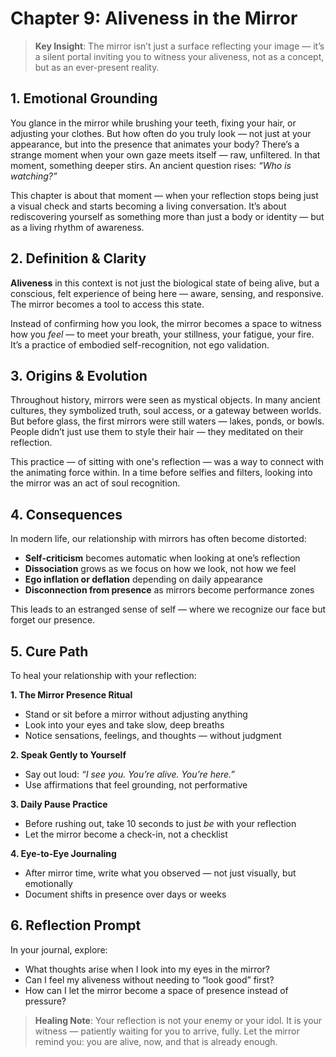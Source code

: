 # Chapter 9: Aliveness in the Mirror

> **Key Insight**: The mirror isn’t just a surface reflecting your image — it’s a silent portal inviting you to witness your aliveness, not as a concept, but as an ever-present reality.

## 1. Emotional Grounding

You glance in the mirror while brushing your teeth, fixing your hair, or adjusting your clothes. But how often do you truly look — not just at your appearance, but into the presence that animates your body? There’s a strange moment when your own gaze meets itself — raw, unfiltered. In that moment, something deeper stirs. An ancient question rises: *“Who is watching?”*

This chapter is about that moment — when your reflection stops being just a visual check and starts becoming a living conversation. It’s about rediscovering yourself as something more than just a body or identity — but as a living rhythm of awareness.

## 2. Definition & Clarity

**Aliveness** in this context is not just the biological state of being alive, but a conscious, felt experience of being here — aware, sensing, and responsive. The mirror becomes a tool to access this state.

Instead of confirming how you look, the mirror becomes a space to witness how you *feel* — to meet your breath, your stillness, your fatigue, your fire. It’s a practice of embodied self-recognition, not ego validation.

## 3. Origins & Evolution

Throughout history, mirrors were seen as mystical objects. In many ancient cultures, they symbolized truth, soul access, or a gateway between worlds. But before glass, the first mirrors were still waters — lakes, ponds, or bowls. People didn’t just use them to style their hair — they meditated on their reflection.

This practice — of sitting with one's reflection — was a way to connect with the animating force within. In a time before selfies and filters, looking into the mirror was an act of soul recognition.

## 4. Consequences

In modern life, our relationship with mirrors has often become distorted:

- **Self-criticism** becomes automatic when looking at one’s reflection
- **Dissociation** grows as we focus on how we look, not how we feel
- **Ego inflation or deflation** depending on daily appearance
- **Disconnection from presence** as mirrors become performance zones

This leads to an estranged sense of self — where we recognize our face but forget our presence.

## 5. Cure Path

To heal your relationship with your reflection:

**1. The Mirror Presence Ritual**
- Stand or sit before a mirror without adjusting anything
- Look into your eyes and take slow, deep breaths
- Notice sensations, feelings, and thoughts — without judgment

**2. Speak Gently to Yourself**
- Say out loud: *“I see you. You’re alive. You’re here.”*
- Use affirmations that feel grounding, not performative

**3. Daily Pause Practice**
- Before rushing out, take 10 seconds to just *be* with your reflection
- Let the mirror become a check-in, not a checklist

**4. Eye-to-Eye Journaling**
- After mirror time, write what you observed — not just visually, but emotionally
- Document shifts in presence over days or weeks

## 6. Reflection Prompt

In your journal, explore:

- What thoughts arise when I look into my eyes in the mirror?
- Can I feel my aliveness without needing to “look good” first?
- How can I let the mirror become a space of presence instead of pressure?

> **Healing Note**: Your reflection is not your enemy or your idol. It is your witness — patiently waiting for you to arrive, fully. Let the mirror remind you: you are alive, now, and that is already enough.

